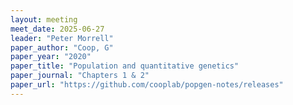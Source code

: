 ```yaml
---
layout: meeting
meet_date: 2025-06-27
leader: "Peter Morrell"
paper_author: "Coop, G"
paper_year: "2020"
paper_title: "Population and quantitative genetics"
paper_journal: "Chapters 1 & 2"
paper_url: "https://github.com/cooplab/popgen-notes/releases"
---
```



